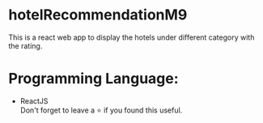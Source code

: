 # hotelRecommendationM9

This is a react web app to display the hotels under different category with the rating.<br>

# Programming Language:<br>


-   ReactJS <br>
Don't forget to leave a  ⭐  if you found this useful.
